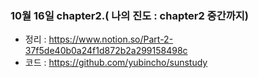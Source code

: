 ### 10월 16일 chapter2.( 나의 진도 : chapter2 중간까지) 
- 정리 : https://www.notion.so/Part-2-37f5de40b0a24f1d872b2a299158498c 
- 코드 : https://github.com/yubincho/sunstudy 
